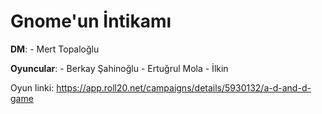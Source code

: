 # Gnome'un İntikamı

**DM**:
	- Mert Topaloğlu

**Oyuncular**:
	- Berkay Şahinoğlu
	- Ertuğrul Mola
	- İlkin 

Oyun linki: https://app.roll20.net/campaigns/details/5930132/a-d-and-d-game
